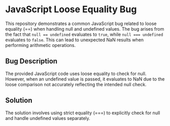 # JavaScript Loose Equality Bug

This repository demonstrates a common JavaScript bug related to loose equality (==) when handling null and undefined values.  The bug arises from the fact that `null == undefined` evaluates to `true`, while `null === undefined` evaluates to `false`.  This can lead to unexpected NaN results when performing arithmetic operations.

## Bug Description

The provided JavaScript code uses loose equality to check for null. However, when an undefined value is passed, it evaluates to NaN due to the loose comparison not accurately reflecting the intended null check.

## Solution

The solution involves using strict equality (===) to explicitly check for null and handle undefined values separately.